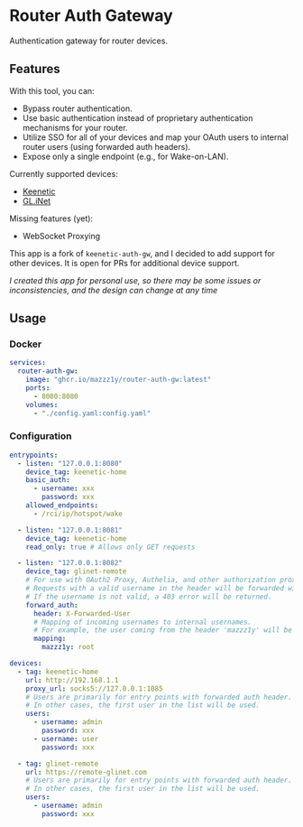 # Router Auth Gateway

Authentication gateway for router devices.

## Features

With this tool, you can:

- Bypass router authentication.
- Use basic authentication instead of proprietary authentication mechanisms for your router.
- Utilize SSO for all of your devices and map your OAuth users to internal router users (using forwarded auth headers).
- Expose only a single endpoint (e.g., for Wake-on-LAN).

Currently supported devices:
- [Keenetic](https://keenetic.com)
- [GL.iNet](https://www.gl-inet.com)

Missing features (yet):
- WebSocket Proxying

This app is a fork of `keenetic-auth-gw`, and I decided to add support for other devices. It is open for PRs for additional device support.

*I created this app for personal use, so there may be some issues or inconsistencies, and the design can change at any time*

## Usage
### Docker
```yaml
services:
  router-auth-gw:
    image: "ghcr.io/mazzz1y/router-auth-gw:latest"
    ports:
      - 8080:8080
    volumes:
      - "./config.yaml:config.yaml"
```
### Configuration

```yaml
entrypoints:
  - listen: "127.0.0.1:8080"
    device_tag: keenetic-home
    basic_auth:
      - username: xxx
        password: xxx
    allowed_endpoints:
      - /rci/ip/hotspot/wake

  - listen: "127.0.0.1:8081"
    device_tag: keenetic-home
    read_only: true # Allows only GET requests

  - listen: "127.0.0.1:8082"
    device_tag: glinet-remote
    # For use with OAuth2 Proxy, Authelia, and other authorization proxies.
    # Requests with a valid username in the header will be forwarded without additional authorization.
    # If the username is not valid, a 403 error will be returned.
    forward_auth:
      header: X-Forwarded-User
      # Mapping of incoming usernames to internal usernames.
      # For example, the user coming from the header 'mazzz1y' will be logged as the 'root' internal user.
      mapping:
        mazzz1y: root

devices:
  - tag: keenetic-home
    url: http://192.168.1.1
    proxy_url: socks5://127.0.0.1:1085
    # Users are primarily for entry points with forwarded auth header.
    # In other cases, the first user in the list will be used.
    users:
      - username: admin
        password: xxx
      - username: user
        password: xxx

  - tag: glinet-remote
    url: https://remote-glinet.com
    # Users are primarily for entry points with forwarded auth header.
    # In other cases, the first user in the list will be used.
    users:
      - username: admin
        password: xxx
```